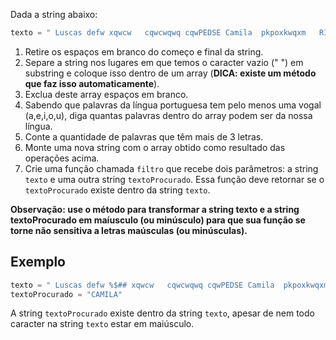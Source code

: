 Dada a string abaixo:

```js script
texto = " Luscas defw xqwcw   cqwcwqwq cqwPEDSE Camila  pkpoxkwqxm   RICArdo "
```

1. Retire os espaços em branco do começo e final da string.
2. Separe a string nos lugares em que temos o caracter vazio (" ") em substring e coloque isso dentro de um array (**DICA: existe um método que faz isso automaticamente**).
3. Exclua deste array espaços em branco.
4. Sabendo que palavras da língua portuguesa tem pelo menos uma vogal (a,e,i,o,u), diga quantas palavras dentro do array podem ser da nossa língua.
5. Conte a quantidade de palavras que têm mais de 3 letras.
6. Monte uma nova string com o array obtido como resultado das operações acima.
7. Crie uma função chamada `filtro` que recebe dois parâmetros: a string `texto` e uma outra string `textoProcurado`. Essa função deve retornar se o `textoProcurado` existe dentro da string `texto`.
   
**Observação: use o método para transformar a string texto e a string textoProcurado em maíusculo (ou minúsculo) para que sua função se torne não sensitiva a letras maúsculas (ou minúsculas).**

## Exemplo
```js script
texto = " Luscas defw %$## xqwcw   cqwcwqwq cqwPEDSE Camila  pkpoxkwqxm   RICArdo "
textoProcurado = "CAMILA"
```

A string `textoProcurado` existe dentro da string `texto`, apesar de nem todo caracter na string `texto` estar em maiúsculo.
